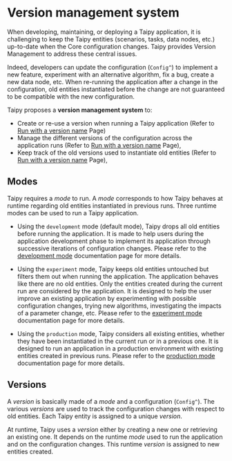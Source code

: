 # Version management system

When developing, maintaining, or deploying a Taipy application, it is challenging
to keep the Taipy entities (scenarios, tasks, data nodes, etc.) up-to-date when
the Core configuration changes. Taipy provides Version Management to address these
central issues.

Indeed, developers can update the configuration (`Config^`) to implement a new feature,
experiment with an alternative algorithm, fix a bug, create a new data node, etc.
When re-running the application after a change in the configuration, old entities
instantiated before the change are not guaranteed to be compatible with the new
configuration.

Taipy proposes a **version management system** to:

- Create or re-use a version when running a Taipy application (Refer to
  [Run with a version name](version-mgt.md) Page)
- Manage the different versions of the configuration across the application runs
  (Refer to [Run with a version name](../../cli.md#Manage-versions) Page),
- Keep track of the old versions used to instantiate old entities
  (Refer to [Run with a version name](../../cli.md#Manage-versions) Page),

## Modes

Taipy requires a _mode_ to run. A _mode_ corresponds to how Taipy behaves at runtime
regarding old entities instantiated in previous runs. Three
runtime modes can be used to run a Taipy application.

- Using the `development` mode (default mode), Taipy drops all old entities before
  running the application.
  It is made to help users during the application development phase to implement its
  application through successive iterations of configuration changes. Please refer to
  the [development mode](./development_mode.md) documentation page for more details.

- Using the `experiment` mode, Taipy keeps old entities untouched but filters them out
  when running the application. The application behaves like there are no old entities.
  Only the entities created during the current run are considered by the application.
  It is designed to help the user improve an existing application by experimenting
  with possible configuration changes, trying new algorithms, investigating the impacts
  of a parameter change, etc. Please refer to the [experiment mode](./experiment_mode.md)
  documentation page for more details.

- Using the `production` mode, Taipy considers all existing entities, whether they have
  been instantiated in the current run or in a previous one.
  It is designed to run an application in a production environment with existing entities
  created in previous runs. Please refer to the [production mode](./production_mode.md)
  documentation page for more details.

## Versions

A _version_ is basically made of a _mode_ and a configuration (`Config^`). The various
_versions_ are used to track the configuration changes with respect to old entities.
Each Taipy entity is assigned to a unique _version_.

At runtime, Taipy uses a _version_ either by creating a new one or retrieving an
existing one. It depends on the runtime _mode_ used to run the application and on the
configuration changes.
This runtime _version_ is assigned to new entities created.
